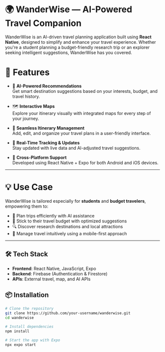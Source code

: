 # 🌍 WanderWise — AI-Powered Travel Companion

WanderWise is an AI-driven travel planning application built using **React Native**, designed to simplify and enhance your travel experience. Whether you're a student planning a budget-friendly research trip or an explorer seeking intelligent suggestions, WanderWise has you covered.



# 🚀 Features

- 🎯 **AI-Powered Recommendations**  
  Get smart destination suggestions based on your interests, budget, and travel history.

- 🗺️ **Interactive Maps**  
  Explore your itinerary visually with integrated maps for every step of your journey.

- 📅 **Seamless Itinerary Management**  
  Add, edit, and organize your travel plans in a user-friendly interface.

- 🔁 **Real-Time Tracking & Updates**  
  Stay updated with live data and AI-adjusted travel suggestions.

- 📱 **Cross-Platform Support**  
  Developed using React Native + Expo for both Android and iOS devices.

---

# 💡 Use Case

WanderWise is tailored especially for **students** and **budget travelers**, empowering them to:

- 🧳 Plan trips efficiently with AI assistance
- 💸 Stick to their travel budget with optimized suggestions
- 🔍 Discover research destinations and local attractions
- 🧠 Manage travel intuitively using a mobile-first approach

---

## 🛠️ Tech Stack

- **Frontend**: React Native, JavaScript, Expo
- **Backend**: Firebase (Authentication & Firestore)
- **APIs**: External travel, map, and AI APIs


## 📦 Installation

```bash
# Clone the repository
git clone https://github.com/your-username/wanderwise.git
cd wanderwise

# Install dependencies
npm install

# Start the app with Expo
npx expo start
